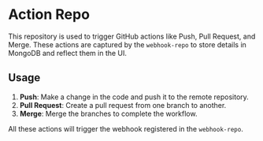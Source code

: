 # Action Repo

This repository is used to trigger GitHub actions like Push, Pull Request, and Merge. These actions are captured by the `webhook-repo` to store details in MongoDB and reflect them in the UI.

## Usage

1. **Push**: Make a change in the code and push it to the remote repository.
2. **Pull Request**: Create a pull request from one branch to another.
3. **Merge**: Merge the branches to complete the workflow.

All these actions will trigger the webhook registered in the `webhook-repo`.

